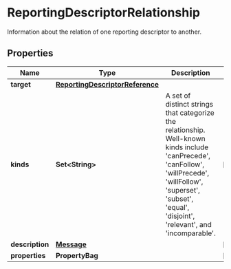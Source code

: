 

# ReportingDescriptorRelationship

Information about the relation of one reporting descriptor to another.

## Properties

| Name | Type | Description | Notes |
|------------ | ------------- | ------------- | -------------|
|**target** | [**ReportingDescriptorReference**](ReportingDescriptorReference.md) |  |  |
|**kinds** | **Set&lt;String&gt;** | A set of distinct strings that categorize the relationship. Well-known kinds include &#39;canPrecede&#39;, &#39;canFollow&#39;, &#39;willPrecede&#39;, &#39;willFollow&#39;, &#39;superset&#39;, &#39;subset&#39;, &#39;equal&#39;, &#39;disjoint&#39;, &#39;relevant&#39;, and &#39;incomparable&#39;. |  [optional] |
|**description** | [**Message**](Message.md) |  |  [optional] |
|**properties** | **PropertyBag** |  |  [optional] |



